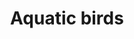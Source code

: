---
title: Aquatic birds
longTitle: 'Aquatic birds'
tags:
- gccommon
narrowerTerm:
- "[[Aquatic animals Birds]]"
use:
- "[[Water birds Seabirds Waterbirds Sea birds]]"
---